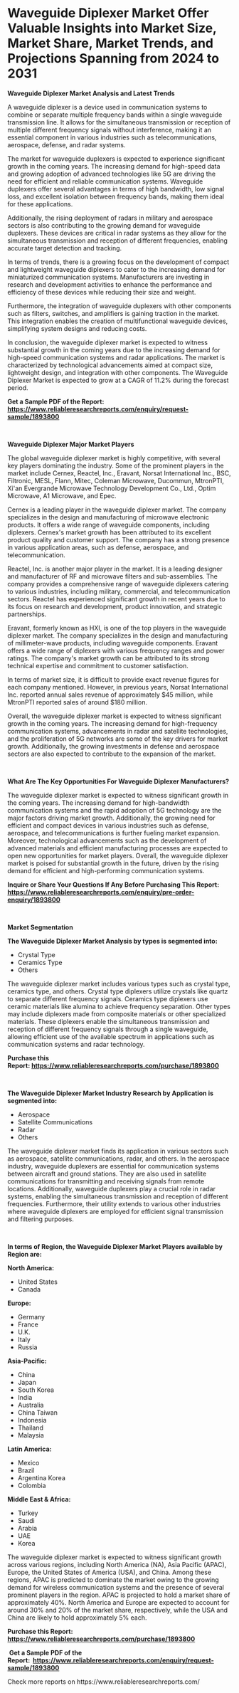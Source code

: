 <p><h1>Waveguide Diplexer Market Offer Valuable Insights into Market Size, Market Share, Market Trends, and Projections Spanning from 2024 to 2031</h1></p><p><strong>Waveguide Diplexer Market Analysis and Latest Trends</strong></p>
<p><p>A waveguide diplexer is a device used in communication systems to combine or separate multiple frequency bands within a single waveguide transmission line. It allows for the simultaneous transmission or reception of multiple different frequency signals without interference, making it an essential component in various industries such as telecommunications, aerospace, defense, and radar systems.</p><p>The market for waveguide duplexers is expected to experience significant growth in the coming years. The increasing demand for high-speed data and growing adoption of advanced technologies like 5G are driving the need for efficient and reliable communication systems. Waveguide duplexers offer several advantages in terms of high bandwidth, low signal loss, and excellent isolation between frequency bands, making them ideal for these applications.</p><p>Additionally, the rising deployment of radars in military and aerospace sectors is also contributing to the growing demand for waveguide duplexers. These devices are critical in radar systems as they allow for the simultaneous transmission and reception of different frequencies, enabling accurate target detection and tracking.</p><p>In terms of trends, there is a growing focus on the development of compact and lightweight waveguide diplexers to cater to the increasing demand for miniaturized communication systems. Manufacturers are investing in research and development activities to enhance the performance and efficiency of these devices while reducing their size and weight.</p><p>Furthermore, the integration of waveguide duplexers with other components such as filters, switches, and amplifiers is gaining traction in the market. This integration enables the creation of multifunctional waveguide devices, simplifying system designs and reducing costs.</p><p>In conclusion, the waveguide diplexer market is expected to witness substantial growth in the coming years due to the increasing demand for high-speed communication systems and radar applications. The market is characterized by technological advancements aimed at compact size, lightweight design, and integration with other components. The Waveguide Diplexer Market is expected to grow at a CAGR of 11.2% during the forecast period.</p></p>
<p><strong>Get a Sample PDF of the Report:&nbsp; <a href="https://www.reliableresearchreports.com/enquiry/request-sample/1893800">https://www.reliableresearchreports.com/enquiry/request-sample/1893800</a></strong></p>
<p>&nbsp;</p>
<p><strong>Waveguide Diplexer Major Market Players</strong></p>
<p><p>The global waveguide diplexer market is highly competitive, with several key players dominating the industry. Some of the prominent players in the market include Cernex, Reactel, Inc., Eravant, Norsat International Inc., BSC, Filtronic, MESL, Flann, Mitec, Coleman Microwave, Ducommun, MtronPTI, Xi'an Evergrande Microwave Technology Development Co., Ltd., Optim Microwave, A1 Microwave, and Epec.</p><p>Cernex is a leading player in the waveguide diplexer market. The company specializes in the design and manufacturing of microwave electronic products. It offers a wide range of waveguide components, including diplexers. Cernex's market growth has been attributed to its excellent product quality and customer support. The company has a strong presence in various application areas, such as defense, aerospace, and telecommunication.</p><p>Reactel, Inc. is another major player in the market. It is a leading designer and manufacturer of RF and microwave filters and sub-assemblies. The company provides a comprehensive range of waveguide diplexers catering to various industries, including military, commercial, and telecommunication sectors. Reactel has experienced significant growth in recent years due to its focus on research and development, product innovation, and strategic partnerships.</p><p>Eravant, formerly known as HXI, is one of the top players in the waveguide diplexer market. The company specializes in the design and manufacturing of millimeter-wave products, including waveguide components. Eravant offers a wide range of diplexers with various frequency ranges and power ratings. The company's market growth can be attributed to its strong technical expertise and commitment to customer satisfaction.</p><p>In terms of market size, it is difficult to provide exact revenue figures for each company mentioned. However, in previous years, Norsat International Inc. reported annual sales revenue of approximately $45 million, while MtronPTI reported sales of around $180 million.</p><p>Overall, the waveguide diplexer market is expected to witness significant growth in the coming years. The increasing demand for high-frequency communication systems, advancements in radar and satellite technologies, and the proliferation of 5G networks are some of the key drivers for market growth. Additionally, the growing investments in defense and aerospace sectors are also expected to contribute to the expansion of the market.</p></p>
<p>&nbsp;</p>
<p><strong>What Are The Key Opportunities For Waveguide Diplexer Manufacturers?</strong></p>
<p><p>The waveguide diplexer market is expected to witness significant growth in the coming years. The increasing demand for high-bandwidth communication systems and the rapid adoption of 5G technology are the major factors driving market growth. Additionally, the growing need for efficient and compact devices in various industries such as defense, aerospace, and telecommunications is further fueling market expansion. Moreover, technological advancements such as the development of advanced materials and efficient manufacturing processes are expected to open new opportunities for market players. Overall, the waveguide diplexer market is poised for substantial growth in the future, driven by the rising demand for efficient and high-performing communication systems.</p></p>
<p><strong>Inquire or Share Your Questions If Any Before Purchasing This Report: <a href="https://www.reliableresearchreports.com/enquiry/pre-order-enquiry/1893800">https://www.reliableresearchreports.com/enquiry/pre-order-enquiry/1893800</a></strong></p>
<p>&nbsp;</p>
<p><strong>Market Segmentation</strong></p>
<p><strong>The Waveguide Diplexer Market Analysis by types is segmented into:</strong></p>
<p><ul><li>Crystal Type</li><li>Ceramics Type</li><li>Others</li></ul></p>
<p><p>The waveguide diplexer market includes various types such as crystal type, ceramics type, and others. Crystal type diplexers utilize crystals like quartz to separate different frequency signals. Ceramics type diplexers use ceramic materials like alumina to achieve frequency separation. Other types may include diplexers made from composite materials or other specialized materials. These diplexers enable the simultaneous transmission and reception of different frequency signals through a single waveguide, allowing efficient use of the available spectrum in applications such as communication systems and radar technology.</p></p>
<p><strong>Purchase this Report:&nbsp;<a href="https://www.reliableresearchreports.com/purchase/1893800">https://www.reliableresearchreports.com/purchase/1893800</a></strong></p>
<p>&nbsp;</p>
<p><strong>The Waveguide Diplexer Market Industry Research by Application is segmented into:</strong></p>
<p><ul><li>Aerospace</li><li>Satellite Communications</li><li>Radar</li><li>Others</li></ul></p>
<p><p>The waveguide diplexer market finds its application in various sectors such as aerospace, satellite communications, radar, and others. In the aerospace industry, waveguide duplexers are essential for communication systems between aircraft and ground stations. They are also used in satellite communications for transmitting and receiving signals from remote locations. Additionally, waveguide duplexers play a crucial role in radar systems, enabling the simultaneous transmission and reception of different frequencies. Furthermore, their utility extends to various other industries where waveguide diplexers are employed for efficient signal transmission and filtering purposes.</p></p>
<p>&nbsp;</p>
<p><strong>In terms of Region, the Waveguide Diplexer Market Players available by Region are:</strong></p>
<p>
    <p> <strong> North America: </strong>
        <ul>
            <li>United States</li>
            <li>Canada</li>
        </ul>
        </p> 
    <p> <strong> Europe: </strong>
        <ul>
            <li>Germany</li>
            <li>France</li>
            <li>U.K.</li>
            <li>Italy</li>
            <li>Russia</li>
        </ul>
        </p> 
    <p> <strong> Asia-Pacific: </strong>
        <ul>
            <li>China</li>
            <li>Japan</li>
            <li>South Korea</li>
            <li>India</li>
            <li>Australia</li>
            <li>China Taiwan</li>
            <li>Indonesia</li>
            <li>Thailand</li>
            <li>Malaysia</li>
        </ul>
        </p> 
    <p> <strong> Latin America: </strong>
        <ul>
            <li>Mexico</li>
            <li>Brazil</li>
            <li>Argentina Korea</li>
            <li>Colombia</li>
        </ul>
        </p> 
    <p> <strong> Middle East & Africa: </strong>
        <ul>
            <li>Turkey</li>
            <li>Saudi</li>
            <li>Arabia</li>
            <li>UAE</li>
            <li>Korea</li>
        </ul>
    </p>
    </p>
<p><p>The waveguide diplexer market is expected to witness significant growth across various regions, including North America (NA), Asia Pacific (APAC), Europe, the United States of America (USA), and China. Among these regions, APAC is predicted to dominate the market owing to the growing demand for wireless communication systems and the presence of several prominent players in the region. APAC is projected to hold a market share of approximately 40%. North America and Europe are expected to account for around 30% and 20% of the market share, respectively, while the USA and China are likely to hold approximately 5% each.</p></p>
<p><strong>Purchase this Report: <a href="https://www.reliableresearchreports.com/purchase/1893800">https://www.reliableresearchreports.com/purchase/1893800</a></strong></p>
<p>&nbsp;<strong>Get a Sample PDF of the Report:&nbsp;&nbsp;<a href="https://www.reliableresearchreports.com/enquiry/request-sample/1893800">https://www.reliableresearchreports.com/enquiry/request-sample/1893800</a></strong></p>
<p><strong></strong></p>
<p>Check more reports on https://www.reliableresearchreports.com/</p>